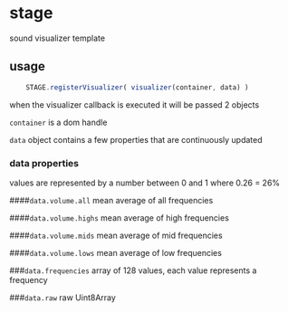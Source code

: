 stage
=====

sound visualizer template


## usage

```js
	STAGE.registerVisualizer( visualizer(container, data) )
```

when the visualizer callback is executed it will be passed 2 objects

```container``` is a dom handle

```data``` object contains a few properties that are continuously updated

### data properties

values are represented by a number between 0 and 1 where 0.26 = 26%

####```data.volume.all``` 
mean average of all frequencies

####```data.volume.highs``` 
mean average of high frequencies

####```data.volume.mids``` 
mean average of mid frequencies

####```data.volume.lows``` 
mean average of low frequencies


###```data.frequencies```
array of 128 values, each value represents a frequency

###```data.raw```
raw Uint8Array
